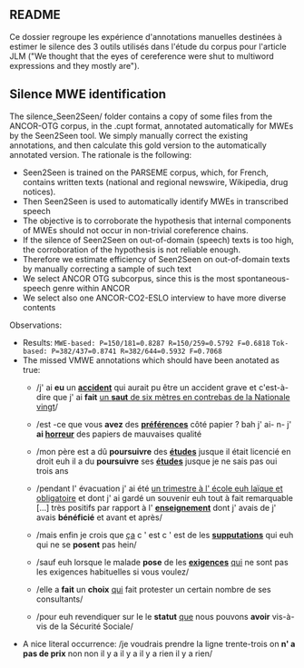 README
------

Ce dossier regroupe les expérience d'annotations manuelles destinées à estimer le silence des 3 outils utilisés dans l'étude du corpus pour l'article JLM ("We thought that the eyes of cereference were shut to multiword expressions and they mostly are").

Silence MWE identification
-------
The silence_Seen2Seen/ folder contains a copy of some files from the ANCOR-OTG corpus, in the .cupt format, annotated automatically for MWEs by the Seen2Seen tool.
We simply manually correct the existing annotations, and then calculate this gold version to the automatically annotated version.
The rationale is the following:
* Seen2Seen is trained on the PARSEME corpus, which, for French, contains written texts (national and regional newswire, Wikipedia, drug notices).
* Then Seen2Seen is used to automatically identify MWEs in transcribed speech
* The objective is to corroborate the hypothesis that internal components of MWEs should not occur in non-trivial coreference chains.
* If the silence of Seen2Seen on out-of-domain (speech) texts is too high, the corroboration of the hypothesis is not reliable enough.
* Therefore we estimate efficiency of Seen2Seen on out-of-domain texts by manually correcting a sample of such text
* We select ANCOR OTG subcorpus, since this is the most spontaneous-speech genre within ANCOR 
* We select also one ANCOR-CO2-ESLO interview to have more diverse contents

Observations:
* Results:
  `MWE-based: P=150/181=0.8287 R=150/259=0.5792 F=0.6818`
  `Tok-based: P=382/437=0.8741 R=382/644=0.5932 F=0.7068`
* The missed VMWE annotations which should have been anotated as true:
  * /j' ai **eu** un <ins>**accident**</ins> qui aurait pu être un accident grave et c'est-à-dire que j' ai **fait** <ins>un **saut** de six mètres en contrebas de la Nationale vingt</ins>/
  * /est -ce que vous **avez** des <ins>**préférences**</ins> côté papier ? bah j' ai- n- j' **ai <ins>horreur</ins>** des papiers de mauvaises qualité
  * /mon père est a dû **poursuivre** des <ins>**études**</ins> jusque il était licencié en droit euh il a du **poursuivre** ses <ins>**études**</ins> jusque je ne sais pas oui trois ans
  * /pendant l' évacuation j' ai été <ins>un trimestre à l' école euh laïque et obligatoire</ins> et dont j' ai gardé un souvenir euh tout à fait remarquable [...] très positifs par rapport à l' <ins>**enseignement**</ins> dont j' avais de j' avais **bénéficié** et avant et après/
  
  * /mais enfin je crois que <ins>ça</ins> c ' est c ' est de les <ins>**supputations**</ins> qui euh qui ne se **posent** pas hein/
  * /sauf euh lorsque le malade **pose** de les <ins>**exigences**</ins> <ins>qui</ins> ne sont pas les exigences habituelles si vous voulez/
  * /elle a **fait** un **choix** <ins>qui</ins> fait protester un certain nombre de ses consultants/
  * /pour euh revendiquer sur le le **statut** <ins>que</ins> nous pouvons **avoir** vis-à-vis de la Sécurité Sociale/
* A nice literal occurrence: /je voudrais prendre la ligne trente-trois on **n' a pas de prix** non non il y a il y a il y a rien il y a rien/


